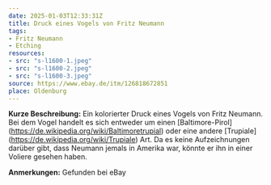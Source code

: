 ```yaml
---
date: 2025-01-03T12:33:31Z
title: Druck eines Vogels von Fritz Neumann
tags:
- Fritz Neumann
- Etching
resources:
- src: "s-l1600-1.jpeg"
- src: "s-l1600-2.jpeg"
- src: "s-l1600-3.jpeg"
source: https://www.ebay.de/itm/126818672851
place: Oldenburg
---
```


**Kurze Beschreibung:** Ein kolorierter Druck eines Vogels von Fritz Neumann. Bei dem Vogel handelt es sich entweder um einen [Baltimore-Pirol] (https://de.wikipedia.org/wiki/Baltimoretrupial) oder eine andere [Trupiale] (https://de.wikipedia.org/wiki/Trupiale) Art. Da es keine Aufzeichnungen darüber gibt, dass Neumann jemals in Amerika war, könnte er ihn in einer Voliere gesehen haben.

**Anmerkungen:** Gefunden bei eBay
